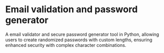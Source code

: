 # Email validation and password generator
A  email validator and secure password generator tool in Python, allowing users to create randomized passwords with custom lengths, ensuring enhanced security with complex character combinations.
